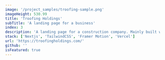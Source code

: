 ```yaml
---
image: '/project_samples/troofing-sample.png'
imageHeight: 530.99
title: 'Troofing Holdings'
subTitle: 'A landing page for a business'
index: 3
description: 'A landing page for a construction company. Mainly built with Nextjs, TailwindCSS, Nextjs serverless functions, and hosted at Vercel'
stack: ['Nextjs', 'TailwindCSS', 'Framer Motion', 'Vercel']
url: 'https://troofingholdings.com/'
github: ''
isFeatured: true
---
```

